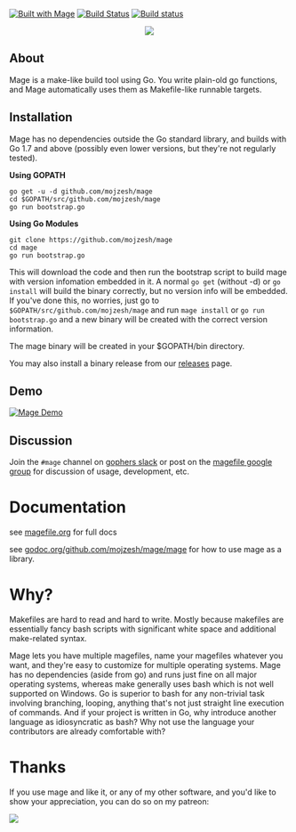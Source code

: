 [![Built with Mage](https://magefile.org/badge.svg)](https://magefile.org)
[![Build Status](https://travis-ci.org/magefile/mage.svg?branch=master)](https://travis-ci.org/magefile/mage) [![Build status](https://ci.appveyor.com/api/projects/status/n6h146y79xgxkidl/branch/master?svg=true)](https://ci.appveyor.com/project/natefinch/mage/branch/master)

<p align="center"><img src="https://user-images.githubusercontent.com/3185864/32058716-5ee9b512-ba38-11e7-978a-287eb2a62743.png"/></p>

## About

Mage is a make-like build tool using Go.  You write plain-old go functions,
and Mage automatically uses them as Makefile-like runnable targets.

## Installation

Mage has no dependencies outside the Go standard library, and builds with Go 1.7
and above (possibly even lower versions, but they're not regularly tested).

**Using GOPATH**

```
go get -u -d github.com/mojzesh/mage
cd $GOPATH/src/github.com/mojzesh/mage
go run bootstrap.go
```

**Using Go Modules**

```
git clone https://github.com/mojzesh/mage
cd mage
go run bootstrap.go
```

This will download the code and then run the bootstrap script to build mage with
version infomation embedded in it.  A normal `go get` (without -d) or `go
install` will build the binary correctly, but no version info will be embedded.
If you've done this, no worries, just go to `$GOPATH/src/github.com/mojzesh/mage`
and run `mage install` or `go run bootstrap.go` and a new binary will be created
with the correct version information.

The mage binary will be created in your $GOPATH/bin directory.

You may also install a binary release from our
[releases](https://github.com/mojzesh/mage/releases) page.

## Demo

[![Mage Demo](https://img.youtube.com/vi/GOqbD0lF-iA/maxresdefault.jpg)](https://www.youtube.com/watch?v=GOqbD0lF-iA)

## Discussion

Join the `#mage` channel on [gophers slack](https://gophers.slack.com/messages/general/)
or post on the [magefile google group](https://groups.google.com/forum/#!forum/magefile)
for discussion of usage, development, etc.

# Documentation

see [magefile.org](https://magefile.org) for full docs

see [godoc.org/github.com/mojzesh/mage/mage](https://godoc.org/github.com/mojzesh/mage/mage) for how to use mage as a library.

# Why?

Makefiles are hard to read and hard to write.  Mostly because makefiles are
essentially fancy bash scripts with significant white space and additional
make-related syntax.

Mage lets you have multiple magefiles, name your magefiles whatever you want,
and they're easy to customize for multiple operating systems.  Mage has no
dependencies (aside from go) and runs just fine on all major operating systems,
whereas make generally uses bash which is not well supported on Windows. Go is
superior to bash for any non-trivial task involving branching, looping, anything
that's not just straight line execution of commands.  And if your project is
written in Go, why introduce another language as idiosyncratic as bash?  Why not
use the language your contributors are already comfortable with?

# Thanks

If you use mage and like it, or any of my other software, and you'd like to show your appreciation, you can do so on my patreon:

[<img src=https://user-images.githubusercontent.com/3185864/49846051-64eddf80-fd97-11e8-9f59-d09f5652d214.png>](https://www.patreon.com/join/natefinch?)


